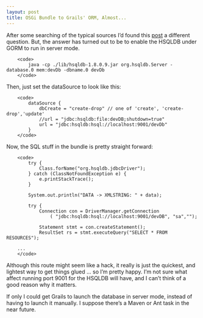 ```yaml
---
layout: post
title: OSGi Bundle to Grails' ORM, Almost...
---
```


After some searching of the typical sources I’d found this
[post](answering) a different question. But, the answer has turned out
to be to enable the HSQLDB under GORM to run in server mode.

        <code>
            java -cp ./lib/hsqldb-1.8.0.9.jar org.hsqldb.Server -database.0 mem:devDb -dbname.0 devDb
        </code>

Then, just set the dataSource to look like this:

        <code>
            dataSource {
                dbCreate = "create-drop" // one of 'create', 'create-drop','update'
                //url = "jdbc:hsqldb:file:devDB;shutdown=true"
                url = "jdbc:hsqldb:hsql://localhost:9001/devDb"
            }
        </code>

Now, the SQL stuff in the bundle is pretty straight forward:

        <code>
            try {
                Class.forName("org.hsqldb.jdbcDriver");
            } catch (ClassNotFoundException e) {
                e.printStackTrace();
            } 

            System.out.println("DATA -> XMLSTRING: " + data);

            try {
                Connection con = DriverManager.getConnection
                    ( "jdbc:hsqldb:hsql://localhost:9001/devDB", "sa","");

                Statement stmt = con.createStatement();
                ResultSet rs = stmt.executeQuery("SELECT * FROM RESOURCES");

        ...
        </code>

Although this route might seem like a hack, it really is just the
quickest, and lightest way to get things glued … so I’m pretty happy.
I’m not sure what affect running port 9001 for the HSQLDB will have, and
I can’t think of a good reason why it matters.

If only I could get Grails to launch the database in server mode,
instead of having to launch it manually. I suppose there’s a Maven or
Ant task in the near future.

